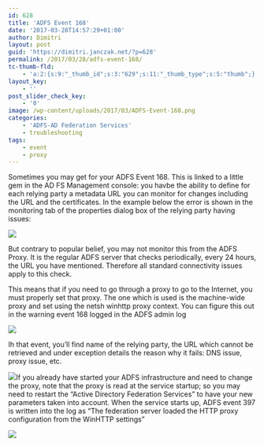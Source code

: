 ```yaml
---
id: 628
title: 'ADFS Event 168'
date: '2017-03-28T14:57:29+01:00'
author: Dimitri
layout: post
guid: 'https://dimitri.janczak.net/?p=628'
permalink: /2017/03/28/adfs-event-168/
tc-thumb-fld:
    - 'a:2:{s:9:"_thumb_id";s:3:"629";s:11:"_thumb_type";s:5:"thumb";}'
layout_key:
    - ''
post_slider_check_key:
    - '0'
image: /wp-content/uploads/2017/03/ADFS-Event-168.png
categories:
    - 'ADFS-AD Federation Services'
    - troubleshooting
tags:
    - event
    - proxy
---
```


Sometimes you may get for your ADFS Event 168. This is linked to a little gem in the AD FS Management console: you havbe the ability to define for each relying party a metadata URL you can monitor for changes including the URL and the certificates. In the example below the error is shown in the monitoring tab of the properties dialog box of the relying party having issues:

[![](https://dimitri.janczak.net/wp-content/uploads/2017/03/ADFS-Relying-Party-Trust-Properties.png)](https://dimitri.janczak.net/wp-content/uploads/2017/03/ADFS-Relying-Party-Trust-Properties.png)

But contrary to popular belief, you may not monitor this from the ADFS Proxy. It is the regular ADFS server that checks periodically, every 24 hours, the URL you have mentioned. Therefore all standard connectivity issues apply to this check.

This means that if you need to go through a proxy to go to the Internet, you must properly set that proxy. The one which is used is the machine-wide proxy and set using the netsh winhttp proxy context. You can figure this out in the warning event 168 logged in the ADFS admin log

[![](https://dimitri.janczak.net/wp-content/uploads/2017/03/ADFS-Event-156-Info-Monitoring-Started.png)](https://dimitri.janczak.net/wp-content/uploads/2017/03/ADFS-Event-156-Info-Monitoring-Started.png)

Ih that event, you’ll find name of the relying party, the URL which cannot be retrieved and under exception details the reason why it fails: DNS issue, proxy issue, etc.

[![](https://dimitri.janczak.net/wp-content/uploads/2017/03/ADFS-Event-168-with-parameters.png)](https://dimitri.janczak.net/wp-content/uploads/2017/03/ADFS-Event-168-with-parameters.png)If you already have started your ADFS infrastructure and need to change the proxy, note that the proxy is read at the service startup; so you may need to restart the “Active Directory Federation Services” to have your new parameters taken into account. When the service starts up, ADFS event 397 is written into the log as “The federation server loaded the HTTP proxy configuration from the WinHTTP settings”

[![](https://dimitri.janczak.net/wp-content/uploads/2017/03/ADFS-Event-397-Proxy-Configuration.png)](https://dimitri.janczak.net/wp-content/uploads/2017/03/ADFS-Event-397-Proxy-Configuration.png)